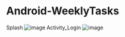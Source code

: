 # Android-WeeklyTasks
Splash
![image](https://github.com/CAMP09/Android-WeeklyTasks/assets/64702535/9aaf9ac9-bedd-4b82-b890-532c19a0908f)
Activity_Login
![image](https://github.com/CAMP09/Android-WeeklyTasks/assets/64702535/4a3b36aa-4af5-4c88-82b2-c206b682cd81)


